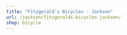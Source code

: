 ```yaml
---
title: "Fitzgerald's Bicycles - Jackson"
url: /jackson/fitzgeralds-bicycles-jackson/
shop: bicycle
---
```

